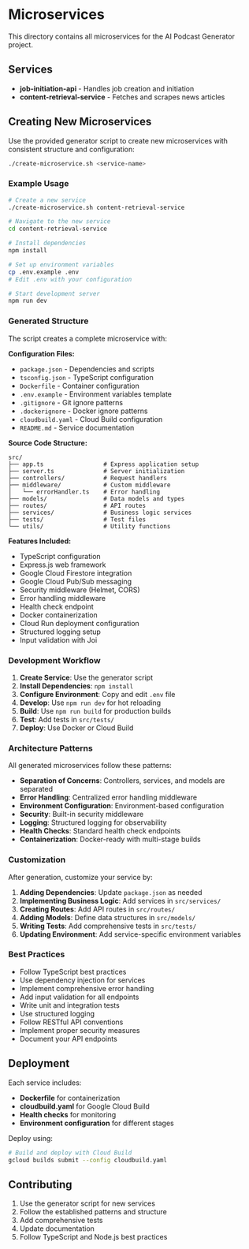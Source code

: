 # Microservices

This directory contains all microservices for the AI Podcast Generator project.

## Services

- **job-initiation-api** - Handles job creation and initiation
- **content-retrieval-service** - Fetches and scrapes news articles

## Creating New Microservices

Use the provided generator script to create new microservices with consistent structure and configuration:

```bash
./create-microservice.sh <service-name>
```

### Example Usage

```bash
# Create a new service
./create-microservice.sh content-retrieval-service

# Navigate to the new service
cd content-retrieval-service

# Install dependencies
npm install

# Set up environment variables
cp .env.example .env
# Edit .env with your configuration

# Start development server
npm run dev
```

### Generated Structure

The script creates a complete microservice with:

**Configuration Files:**
- `package.json` - Dependencies and scripts
- `tsconfig.json` - TypeScript configuration
- `Dockerfile` - Container configuration
- `.env.example` - Environment variables template
- `.gitignore` - Git ignore patterns
- `.dockerignore` - Docker ignore patterns
- `cloudbuild.yaml` - Cloud Build configuration
- `README.md` - Service documentation

**Source Code Structure:**
```
src/
├── app.ts                 # Express application setup
├── server.ts              # Server initialization
├── controllers/           # Request handlers
├── middleware/            # Custom middleware
│   └── errorHandler.ts    # Error handling
├── models/                # Data models and types
├── routes/                # API routes
├── services/              # Business logic services
├── tests/                 # Test files
└── utils/                 # Utility functions
```

**Features Included:**
- TypeScript configuration
- Express.js web framework
- Google Cloud Firestore integration
- Google Cloud Pub/Sub messaging
- Security middleware (Helmet, CORS)
- Error handling middleware
- Health check endpoint
- Docker containerization
- Cloud Run deployment configuration
- Structured logging setup
- Input validation with Joi

### Development Workflow

1. **Create Service**: Use the generator script
2. **Install Dependencies**: `npm install`
3. **Configure Environment**: Copy and edit `.env` file
4. **Develop**: Use `npm run dev` for hot reloading
5. **Build**: Use `npm run build` for production builds
6. **Test**: Add tests in `src/tests/`
7. **Deploy**: Use Docker or Cloud Build

### Architecture Patterns

All generated microservices follow these patterns:

- **Separation of Concerns**: Controllers, services, and models are separated
- **Error Handling**: Centralized error handling middleware
- **Environment Configuration**: Environment-based configuration
- **Security**: Built-in security middleware
- **Logging**: Structured logging for observability
- **Health Checks**: Standard health check endpoints
- **Containerization**: Docker-ready with multi-stage builds

### Customization

After generation, customize your service by:

1. **Adding Dependencies**: Update `package.json` as needed
2. **Implementing Business Logic**: Add services in `src/services/`
3. **Creating Routes**: Add API routes in `src/routes/`
4. **Adding Models**: Define data structures in `src/models/`
5. **Writing Tests**: Add comprehensive tests in `src/tests/`
6. **Updating Environment**: Add service-specific environment variables

### Best Practices

- Follow TypeScript best practices
- Use dependency injection for services
- Implement comprehensive error handling
- Add input validation for all endpoints
- Write unit and integration tests
- Use structured logging
- Follow RESTful API conventions
- Implement proper security measures
- Document your API endpoints

## Deployment

Each service includes:
- **Dockerfile** for containerization
- **cloudbuild.yaml** for Google Cloud Build
- **Health checks** for monitoring
- **Environment configuration** for different stages

Deploy using:
```bash
# Build and deploy with Cloud Build
gcloud builds submit --config cloudbuild.yaml
```

## Contributing

1. Use the generator script for new services
2. Follow the established patterns and structure
3. Add comprehensive tests
4. Update documentation
5. Follow TypeScript and Node.js best practices
